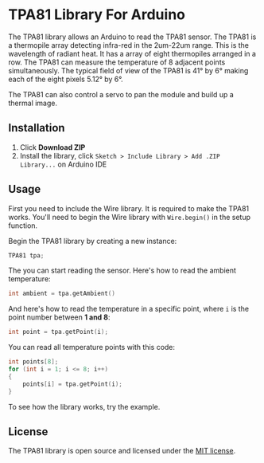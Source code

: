 TPA81 Library For Arduino
=========================

The TPA81 library allows an Arduino to read the TPA81 sensor. The TPA81 is a thermopile array detecting infra-red in the 2um-22um range. This is the wavelength of radiant heat. It has a array of eight thermopiles arranged in a row. The TPA81 can measure the temperature of 8 adjacent points simultaneously. The typical field of view of the TPA81 is 41° by 6° making each of the eight pixels 5.12° by 6°.

The TPA81 can also control a servo to pan the module and build up a thermal image.

## Installation
1. Click **Download ZIP**
2. Install the library, click `Sketch > Include Library > Add .ZIP Library...` on Arduino IDE

## Usage
First you need to include the Wire library. It is required to make the TPA81 works. You'll need to begin the Wire library with `Wire.begin()` in the setup function.

Begin the TPA81 library by creating a new instance:
```c++
TPA81 tpa;
```

The you can start reading the sensor. Here's how to read the ambient temperature:
```c++
int ambient = tpa.getAmbient()
```

And here's how to read the temperature in a specific point, where `i` is the point number between **1 and 8**:
```c++
int point = tpa.getPoint(i);
```

You can read all temperature points with this code:
```c++
int points[8];
for (int i = 1; i <= 8; i++)
{
    points[i] = tpa.getPoint(i);
}
```

To see how the library works, try the example.

## License
The TPA81 library is open source and licensed under the [MIT license](http://opensource.org/licenses/MIT).
